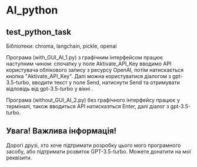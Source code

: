 # AI_python
test_python_task
-----------------
Бібліотеки:
chroma,
langchain,
pickle,
openai

Програма (with_GUI_AI_1.py) з графічним інтерфейсом працює наступним чином: спочатку у поле Aktivate_API_Key вводимо API користувача облікового запису з ресурсу OpenAI, потім натискається кнопка "Aktivate_API_Key". Далі можна користуватися діалогом з gpt-3.5-turbo, вводити текст у поле Send, натиснути Send та отримувати відповідь від gpt-3.5-turbo у вікні .

Програма (without_GUI_AI_2.py) без графічного інтерфейсу працює у терміналі, також вводиться API натискаэться Enter, далі діалог з gpt-3.5-turbo.

Увага! Важлива інформація!
-------------
Дорогі друзі, хто хоче підтримати розробку цього мого програмного засобу, або підтримати розвиток GPT-3.5-turbo. Можете донатити на мої реквізити. 
